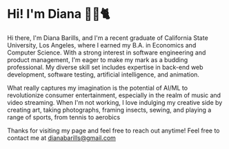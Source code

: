 # Hi! I'm Diana 🪷🐠🐈


Hi there, I'm Diana Barills, and I'm a recent graduate of California State University, Los Angeles, where I earned my B.A. in Economics and Computer Science. With a strong interest in software engineering and product management, I'm eager to make my mark as a budding professional. My diverse skill set includes expertise in back-end web development, software testing, artificial intelligence, and animation.

What really captures my imagination is the potential of AI/ML to revolutionize consumer entertainment, especially in the realm of music and video streaming. When I'm not working, I love indulging my creative side by creating art, taking photographs, framing insects, sewing, and playing a range of sports, from tennis to aerobics


Thanks for visiting my page and feel free to reach out anytime! Feel free to contact me at dianabarills@gmail.com




